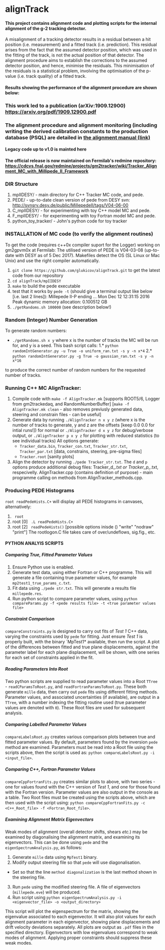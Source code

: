 # alignTrack



#### This project contains alignment code and plotting scripts for the internal alignment of the g-2 tracking detector.

A misalignment of a tracking detector results in a residual between a hit position (i.e. measurement) and a fitted track (i.e. prediction). This residual arises from the fact that the assumed detector position, which was used in the fitting of the track, is not the actual position of that detector. The alignment procedure aims to establish the corrections to the assumed detector position, and hence, minimise the residuals. This minimisation of the residuals is a statistical problem, involving the optimisation of the p-value (i.e. track quality) of a fitted track.

#### Results showing the performance of the alignment procedure are shown below:


### This work led to a publication (arXiv:1909.12900) https://arxiv.org/pdf/1909.12900.pdf

### The alignment procedure and alignment monitoring (including writing the derived calibration constants to the production database (PSQL) are detailed in [the alignment manual (link)](http://gm2-docdb.fnal.gov/cgi-bin/RetrieveFile?docid=9857&filename=manual.pdf&version=16)


#### Legacy code up to v1.0 is mainted here
#### The official release is now maintained on Fermilab's redmine repository: https://cdcvs.fnal.gov/redmine/projects/gm2tracker/wiki/Tracker_Alignment_MC_with_Millipede_II_Framework 

### DIR Structure ###
1. mpIIDESY/ - main directory for C++ Tracker MC code, and pede. 
2. PEDE/ - up-to-date clean version of pede from DESY svn: http://svnsrv.desy.de/public/MillepedeII/tags/V04-06-00
2. C_mpIIDESY/ - for experimenting with toy C++ model MC and pede.
4. F_mpIIDESY/ - for experimenting with toy Fortran model MC and pede.
5. python_toy_tracker/ - John's python code for toy tracker

### INSTALLATION of MC code (to verify the alignment routines) ###
To get the code (requires c++0x compiler suport for the Logger) working on gm2gpvm0x at Fermilab:
The utilised version of PEDE is V04-03-08 (up-to-date with DESY as of 5 Dec 2017).
Makefiles detect the OS (SL Linux or Mac Unix) and use the right compiler automatically.

1.  `git clone https://github.com/glukicov/alignTrack.git`
to get the latest code from our repository 
2. `cd alignTrack/mpIIDESY`
3. `make`
to build the pede executable 
4. test that it works by `pede -t`
(should give a terminal output like below [i.e. last 2 lines]):
 Millepede II-P ending   ... Mon Dec 12 12:31:15 2016 
 Peak dynamic memory allocation:    0.100512 GB
5. `./getRandoms.sh 100000`  (see description below!) 

### Random (Integer) Number Generation ###
To generate random numbers:
* `./getRandoms.sh x y`
where x is the number of tracks the MC will be run for, and y is a seed. This bash script calls:
 1.* `python randomIntGenerator.py -u True -o uniform_ran.txt -s y -n x*4`
 2.* `python randomIntGenerator.py -g True -o gaussian_ran.txt -s y -n x*16`

 to produce the correct number of random numbers for the requested number of tracks. 
 
### Running C++ MC AlignTracker: ###
1. Compile code with `make -f AlignTracker.mk` [supports ROOT5/6, Logger from gm2trackedaq, and RandomNumberBuffer]
[`make -f AlignTracker.mk clean` - also removes previusly generated data, steering and constrain files - can be useful]
2. Generate data by running `./AlignTracker n x y z` (where x is the number of tracks to generate, y and z are the offsets [keep 0.0 0.0 for intial runs!]) for normal or `./AlignTracker d x y z` for debug/verbose output, or `./AlignTracker p x y z` for plotting with reduced statistics (to see individual tracks) All options generate:
   * `Tracker_data.bin`, `Tracker_con.txt`, `Tracker_str.txt`, `Tracker_par.txt`  [data, constrains, steering, pre-sigma files]
    * `Tracker.root` [sanity plots]
3. Align the detector by running `./pede Tracker_str.txt`.
The `d` and `p` options produce additional debug files: Tracker_d_*.txt or Tracker_p_*.txt, respecivelly. 
AlignTracker.cpp (contains definition of purpose) - main programme calling on methods from AlignTracker_methods.cpp. 

### Producing PEDE Histograms ### 
` root readPedeHists.C+ ` will display all PEDE histograms in canvases, alternatively:
1. ` root`
2. root [0]  ` .L readPedeHists.C+`
3. root [2] ` readPedeHists()` [possible options inisde () "write" "nodraw" "print"] 
The rootlogon.C file takes care of over/undeflows, sig.fig., etc.


#### PYTHON ANALYIS SCRIPTS ####

##### Comparing True, Fitted Parameter Values #####
1. Ensure Python use is enabled.
2. Generate test data, using either Fortran or C++ programme. This will generate a file containing true parameter values, for example `mp2test1_true_params_c.txt`.
3. Fit data using `./pede str.txt`. This will generate a results file `millepede.res`.
4. Run python script to compare parameter values, using `python compareParams.py -f <pede results file> -t <true parameter values file>`

##### Constraint Comparison #####
`compareConstraints.py` is designed to carry out fits of *Test 1* C++ data, varying the constraints used by `pede` for fitting. Just ensure *Test 1* is properly built, with the binary `MpTest1* available, then run the script. A plot of the differences between fitted and true plane displacements, against the parameter label for each plane displacement, will be shown, with one series for each set of constraints applied in the fit.

##### Reading Parameters Into Root #####
Two python scripts are supplied to read parameter values into a Root `TTree` - `readCParamsToRoot.py`, and `readFortranParamsToRoot.py`. These both generate `mille` data, then carry out `pede` fits using different fitting methods. Parameter values, and associated uncertainties (if available), are output in a `TTree`, with a number indexing the fitting routine used (true parameter values are denoted with `0`). These Root files are used for subsequent analysis.

##### Comparing Labelled Parameter Values #####
`compareLabelsRoot.py` creates various comparison plots between true and fitted parameter values. By default, parameters found by the inversion `pede` method are examined. Parameters must be read into a Root file using the scripts above, then the script is used as: `python compareLabelsRoot.py -i <input_file>`.

##### Comparing C++, Fortran Parameter Values #####
`compareCppFortranFits.py` creates similar plots to above, with two series - one for values found with the C++ version of *Test 1*, and one for those found with the Fortran version. Parameter values are also output in the console as a table. Two Root files must be created using the scripts above, which are then used with the script using: `python compareCppFortranFits.py -c <C++_Root_file> -f <Fortran_Root_file>`.

##### Examining Alignment Matrix Eigenvectors #####
Weak modes of alignment (overall detector shifts, shears *etc.*) may be examined by diagonalising the alignment matrix, and examining its eigenvectors. This can be done using `pede` and the `eigenSpectrumAnalysis.py`, as follows:

1. Generate `mille` data using `MpTest1` binary.
2.  Modify output steering file so that `pede` will use diagonalisation.
   * Set so that the line `method diagonalization` is the last method shown in the steering file.
3. Run `pede` using the modified steering file. A file of eigenvectors (`millepede.eve`) will be produced.
4. Run script using `python eigenSpectrumAnalysis.py -i <eigenvector_file> -o <output_directory>`

This script will plot the eigenspectrum for the matrix, showing the eigenvalue associated to each eigenvector. It will also plot values for each alignment parameter in each eigenvector, showing plane displacements and drift velocity deviations separately. All plots are output as `.pdf` files in the specified directory. Eigenvectors with low eigenvalues correspond to weak modes of alignment. Applying proper constraints should suppress these weak modes.
